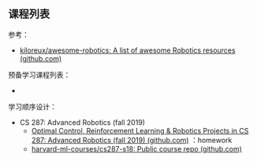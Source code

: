 ## 课程列表

参考：

+ [kiloreux/awesome-robotics: A list of awesome Robotics resources (github.com)](https://github.com/kiloreux/awesome-robotics)

预备学习课程列表：

+ 

学习顺序设计：

+ CS 287: Advanced Robotics (fall 2019)
  + [Optimal Control, Reinforcement Learning & Robotics Projects in CS 287: Advanced Robotics (fall 2019) (github.com)](https://github.com/mj-hwang/cs287-advanced-robotics) ：homework
  + [harvard-ml-courses/cs287-s18: Public course repo (github.com)](https://github.com/harvard-ml-courses/cs287-s18)